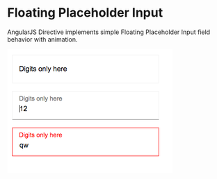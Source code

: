 # Floating Placeholder Input
AngularJS Directive implements simple Floating Placeholder Input field behavior with animation.

![Screenshot](./screenshot.png?raw=true)

